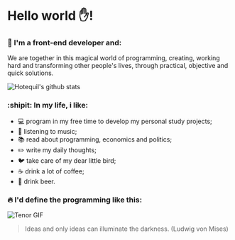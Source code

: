 # Hello world :hand:!

### :man: I'm a front-end developer and:

We are together in this magical world of programming, creating, working hard and transforming other people's lives, through practical, objective and quick solutions.

![Hotequil's github stats](https://github-readme-stats.anuraghazra1.vercel.app/api?username=hotequil&show_icons=true&hide_border=false)

### :shipit: In my life, i like:

- :computer: program in my free time to develop my personal study projects;
- :minidisc: listening to music;
- :books: read about programming, economics and politics;
- :pencil2: write my daily thoughts;
- :bird: take care of my dear little bird;
- :coffee: drink a lot of coffee;
- :beers: drink beer.

### :fire: I'd define the programming like this:

![Tenor GIF](https://media.tenor.com/images/cdda4d937ceb893c7c6ce3963d55f4b2/tenor.gif)

> Ideas and only ideas can illuminate the darkness. (Ludwig von Mises)

<!--
**hotequil/hotequil** is a ✨ _special_ ✨ repository because its `README.md` (this file) appears on your GitHub profile.

Here are some ideas to get you started:

- 🔭 I’m currently working on ...
- 🌱 I’m currently learning ...
- 👯 I’m looking to collaborate on ...
- 🤔 I’m looking for help with ...
- 💬 Ask me about ...
- 📫 How to reach me: ...
- 😄 Pronouns: ...
- ⚡ Fun fact: ...
-->
